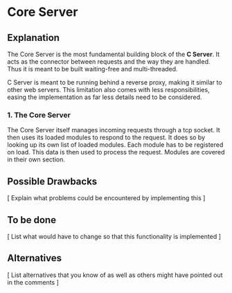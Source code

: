 Core Server
=====

Explanation
-----------

The Core Server is the most fundamental building block of the **C Server**. It acts as the connector between requests and the way they are handled. Thus it is meant to be built waiting-free and multi-threaded.

C Server is meant to be running behind a reverse proxy, making it similar to other web servers. This limitation also comes with less responsibilities, easing the implementation as far less details need to be considered.

### 1. The Core Server

The Core Server itself manages incoming requests through a tcp socket. It then uses its loaded modules to respond to the request. It does so by looking up its own list of loaded modules. Each module has to be registered on load. This data is then used to process the request. Modules are covered in their own section.



Possible Drawbacks
------------------

[ Explain what problems could be encountered by implementing this ]

To be done
----------

[ List what would have to change so that this functionality is implemented ]

Alternatives
------------

[ List alternatives that you know of as well as others might have pointed out
in the comments ]
